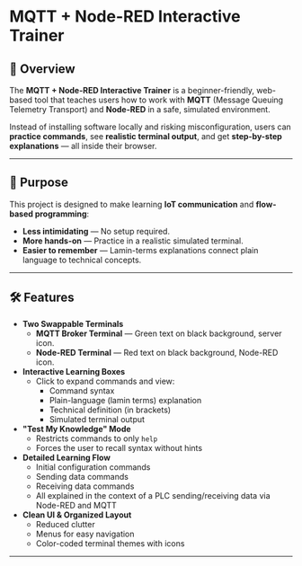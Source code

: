 # MQTT + Node-RED Interactive Trainer

## 📌 Overview
The **MQTT + Node-RED Interactive Trainer** is a beginner-friendly, web-based tool that teaches users how to work with **MQTT** (Message Queuing Telemetry Transport) and **Node-RED** in a safe, simulated environment.  

Instead of installing software locally and risking misconfiguration, users can **practice commands**, see **realistic terminal output**, and get **step-by-step explanations** — all inside their browser.

---

## 🎯 Purpose
This project is designed to make learning **IoT communication** and **flow-based programming**:
- **Less intimidating** — No setup required.
- **More hands-on** — Practice in a realistic simulated terminal.
- **Easier to remember** — Lamin-terms explanations connect plain language to technical concepts.

---

## 🛠 Features
- **Two Swappable Terminals**
  - **MQTT Broker Terminal** — Green text on black background, server icon.
  - **Node-RED Terminal** — Red text on black background, Node-RED icon.
- **Interactive Learning Boxes**
  - Click to expand commands and view:
    - Command syntax
    - Plain-language (lamin terms) explanation
    - Technical definition (in brackets)
    - Simulated terminal output
- **"Test My Knowledge" Mode**
  - Restricts commands to only `help`
  - Forces the user to recall syntax without hints
- **Detailed Learning Flow**
  - Initial configuration commands
  - Sending data commands
  - Receiving data commands
  - All explained in the context of a PLC sending/receiving data via Node-RED and MQTT
- **Clean UI & Organized Layout**
  - Reduced clutter
  - Menus for easy navigation
  - Color-coded terminal themes with icons

---
